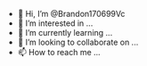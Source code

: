 - 👋 Hi, I’m @Brandon170699Vc
- 👀 I’m interested in ...
- 🌱 I’m currently learning ...
- 💞️ I’m looking to collaborate on ...
- 📫 How to reach me ...

<!---
Brandon170699Vc/Brandon170699Vc is a ✨ special ✨ repository because its `README.md` (this file) appears on your GitHub profile.
You can click the Preview link to take a look at your changes.
--->
